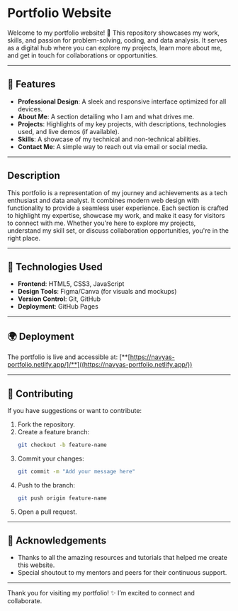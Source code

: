 # Portfolio Website

Welcome to my portfolio website! 🎉 This repository showcases my work, skills, and passion for problem-solving, coding, and data analysis. It serves as a digital hub where you can explore my projects, learn more about me, and get in touch for collaborations or opportunities.

---

## 🌟 Features

- **Professional Design**: A sleek and responsive interface optimized for all devices.
- **About Me**: A section detailing who I am and what drives me.
- **Projects**: Highlights of my key projects, with descriptions, technologies used, and live demos (if available).
- **Skills**: A showcase of my technical and non-technical abilities.
- **Contact Me**: A simple way to reach out via email or social media.

---

## Description

This portfolio is a representation of my journey and achievements as a tech enthusiast and data analyst. It combines modern web design with functionality to provide a seamless user experience. Each section is crafted to highlight my expertise, showcase my work, and make it easy for visitors to connect with me. Whether you're here to explore my projects, understand my skill set, or discuss collaboration opportunities, you're in the right place.

---

## 🚀 Technologies Used

- **Frontend**: HTML5, CSS3, JavaScript
- **Design Tools**: Figma/Canva (for visuals and mockups)
- **Version Control**: Git, GitHub
- **Deployment**: GitHub Pages

---


## 🌍 Deployment

The portfolio is live and accessible at:
[**[https://navyas-portfolio.netlify.app/]/**]((https://navyas-portfolio.netlify.app/))

---


## 🤝 Contributing

If you have suggestions or want to contribute:
1. Fork the repository.
2. Create a feature branch:
   ```bash
   git checkout -b feature-name
   ```
3. Commit your changes:
   ```bash
   git commit -m "Add your message here"
   ```
4. Push to the branch:
   ```bash
   git push origin feature-name
   ```
5. Open a pull request.

---

## 🌟 Acknowledgements

- Thanks to all the amazing resources and tutorials that helped me create this website.
- Special shoutout to my mentors and peers for their continuous support.

---

Thank you for visiting my portfolio! ✨ I’m excited to connect and collaborate.
